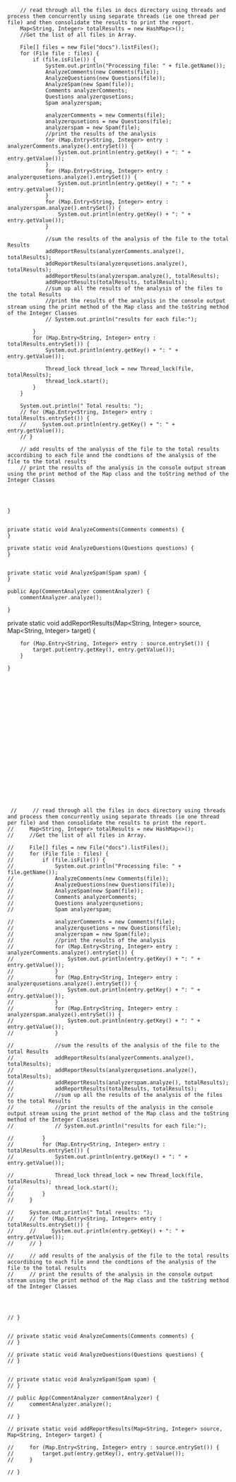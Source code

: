
        // read through all the files in docs directory using threads and process them concurrently using separate threads (ie one thread per file) and then consolidate the results to print the report.
        Map<String, Integer> totalResults = new HashMap<>();
        //Get the list of all files in Array.

        File[] files = new File("docs").listFiles();
        for (File file : files) {
            if (file.isFile()) {
                System.out.println("Processing file: " + file.getName());
                AnalyzeComments(new Comments(file));
                AnalyzeQuestions(new Questions(file));
                AnalyzeSpam(new Spam(file));
                Comments analyzerComments;
                Questions analyzerqusetions;
                Spam analyzerspam;

                analyzerComments = new Comments(file);
                analyzerqusetions = new Questions(file);
                analyzerspam = new Spam(file);
                //print the results of the analysis
                for (Map.Entry<String, Integer> entry : analyzerComments.analyze().entrySet()) {
                    System.out.println(entry.getKey() + ": " + entry.getValue());
                }
                for (Map.Entry<String, Integer> entry : analyzerqusetions.analyze().entrySet()) {
                    System.out.println(entry.getKey() + ": " + entry.getValue());
                }
                for (Map.Entry<String, Integer> entry : analyzerspam.analyze().entrySet()) {
                    System.out.println(entry.getKey() + ": " + entry.getValue());
                }

                //sum the results of the analysis of the file to the total Results
                addReportResults(analyzerComments.analyze(), totalResults);
                addReportResults(analyzerqusetions.analyze(), totalResults);
                addReportResults(analyzerspam.analyze(), totalResults);
                addReportResults(totalResults, totalResults);
                //sum up all the results of the analysis of the files to the total Results
                //print the results of the analysis in the console output stream using the print method of the Map class and the toString method of the Integer Classes
                // System.out.println("results for each file:");

            }
            for (Map.Entry<String, Integer> entry : totalResults.entrySet()) {
                System.out.println(entry.getKey() + ": " + entry.getValue());

                Thread_lock thread_lock = new Thread_lock(file, totalResults);
                thread_lock.start();
            }
        }

        System.out.println(" Total results: ");
        // for (Map.Entry<String, Integer> entry : totalResults.entrySet()) {
        //     System.out.println(entry.getKey() + ": " + entry.getValue());
        // }

        // add results of the analysis of the file to the total results accordibing to each file annd the condtions of the analysis of the file to the total results
        // print the results of the analysis in the console output stream using the print method of the Map class and the toString method of the Integer Classes
       



    }


    private static void AnalyzeComments(Comments comments) {
    }

    private static void AnalyzeQuestions(Questions questions) {
    }
    

    private static void AnalyzeSpam(Spam spam) {
    }

    public App(CommentAnalyzer commentAnalyzer) {
        commentAnalyzer.analyze();

    }
    
private static void addReportResults(Map<String, Integer> source, Map<String, Integer> target) {

		for (Map.Entry<String, Integer> entry : source.entrySet()) {
			target.put(entry.getKey(), entry.getValue());
		}
		
	}






















     //     // read through all the files in docs directory using threads and process them concurrently using separate threads (ie one thread per file) and then consolidate the results to print the report.
    //     Map<String, Integer> totalResults = new HashMap<>();
    //     //Get the list of all files in Array.

    //     File[] files = new File("docs").listFiles();
    //     for (File file : files) {
    //         if (file.isFile()) {
    //             System.out.println("Processing file: " + file.getName());
    //             AnalyzeComments(new Comments(file));
    //             AnalyzeQuestions(new Questions(file));
    //             AnalyzeSpam(new Spam(file));
    //             Comments analyzerComments;
    //             Questions analyzerqusetions;
    //             Spam analyzerspam;

    //             analyzerComments = new Comments(file);
    //             analyzerqusetions = new Questions(file);
    //             analyzerspam = new Spam(file);
    //             //print the results of the analysis
    //             for (Map.Entry<String, Integer> entry : analyzerComments.analyze().entrySet()) {
    //                 System.out.println(entry.getKey() + ": " + entry.getValue());
    //             }
    //             for (Map.Entry<String, Integer> entry : analyzerqusetions.analyze().entrySet()) {
    //                 System.out.println(entry.getKey() + ": " + entry.getValue());
    //             }
    //             for (Map.Entry<String, Integer> entry : analyzerspam.analyze().entrySet()) {
    //                 System.out.println(entry.getKey() + ": " + entry.getValue());
    //             }

    //             //sum the results of the analysis of the file to the total Results
    //             addReportResults(analyzerComments.analyze(), totalResults);
    //             addReportResults(analyzerqusetions.analyze(), totalResults);
    //             addReportResults(analyzerspam.analyze(), totalResults);
    //             addReportResults(totalResults, totalResults);
    //             //sum up all the results of the analysis of the files to the total Results
    //             //print the results of the analysis in the console output stream using the print method of the Map class and the toString method of the Integer Classes
    //             // System.out.println("results for each file:");

    //         }
    //         for (Map.Entry<String, Integer> entry : totalResults.entrySet()) {
    //             System.out.println(entry.getKey() + ": " + entry.getValue());

    //             Thread_lock thread_lock = new Thread_lock(file, totalResults);
    //             thread_lock.start();
    //         }
    //     }

    //     System.out.println(" Total results: ");
    //     // for (Map.Entry<String, Integer> entry : totalResults.entrySet()) {
    //     //     System.out.println(entry.getKey() + ": " + entry.getValue());
    //     // }

    //     // add results of the analysis of the file to the total results accordibing to each file annd the condtions of the analysis of the file to the total results
    //     // print the results of the analysis in the console output stream using the print method of the Map class and the toString method of the Integer Classes
       



    // }


    // private static void AnalyzeComments(Comments comments) {
    // }

    // private static void AnalyzeQuestions(Questions questions) {
    // }
    

    // private static void AnalyzeSpam(Spam spam) {
    // }

    // public App(CommentAnalyzer commentAnalyzer) {
    //     commentAnalyzer.analyze();

    // }
    
    // private static void addReportResults(Map<String, Integer> source, Map<String, Integer> target) {

    //     for (Map.Entry<String, Integer> entry : source.entrySet()) {
    //         target.put(entry.getKey(), entry.getValue());
    //     }

    // }
    
  